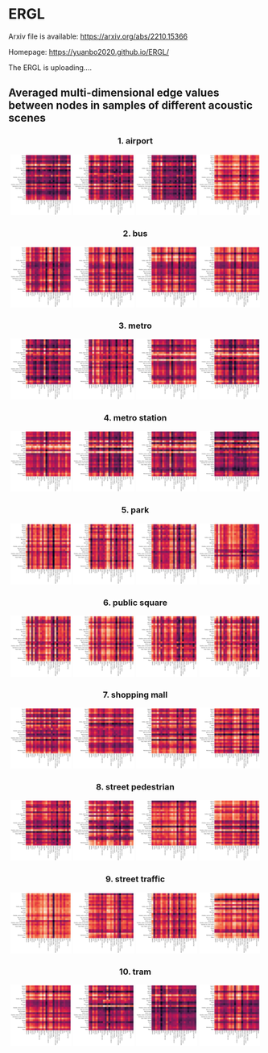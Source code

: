 # ERGL

Arxiv file is available: https://arxiv.org/abs/2210.15366

Homepage: https://yuanbo2020.github.io/ERGL/

The ERGL is uploading....

## Averaged multi-dimensional edge values between nodes in samples of different acoustic scenes

<h3 align="center"> 1. airport <p></p></h3>
<div align="center">
<img src="Visual_supplements/airport_1472.png" width=24%/>
<img src="Visual_supplements/airport_1904.png" width=24%/> 
<img src="Visual_supplements/airport_371.png" width=24%/>
<img src="Visual_supplements/airport_691.png" width=24%/>
</div>  

<h3 align="center"> 2. bus <p></p></h3>
<div align="center">
<img src="Visual_supplements/bus_2475.png" width=24%/>
<img src="Visual_supplements/bus_2477.png" width=24%/> 
<img src="Visual_supplements/bus_2491.png" width=24%/>
<img src="Visual_supplements/bus_2513.png" width=24%/>
</div>  


<h3 align="center"> 3. metro <p></p></h3>
<div align="center">
<img src="Visual_supplements/metro_1335.png" width=24%/>
<img src="Visual_supplements/metro_1706.png" width=24%/> 
<img src="Visual_supplements/metro_1709.png" width=24%/>
<img src="Visual_supplements/metro_1731.png" width=24%/>
</div>  


<h3 align="center"> 4. metro station <p></p></h3>
<div align="center">
<img src="Visual_supplements/metro_station_1285.png" width=24%/>
<img src="Visual_supplements/metro_station_1331.png" width=24%/> 
<img src="Visual_supplements/metro_station_1719.png" width=24%/>
<img src="Visual_supplements/metro_station_1728.png" width=24%/>
</div>  


<h3 align="center"> 5. park <p></p></h3>
<div align="center">
<img src="Visual_supplements/park_196.png" width=24%/>
<img src="Visual_supplements/park_2.png" width=24%/> 
<img src="Visual_supplements/park_20.png" width=24%/>
<img src="Visual_supplements/park_2455.png" width=24%/>
</div>  

<h3 align="center"> 6. public square <p></p></h3>
<div align="center">
<img src="Visual_supplements/public_square_1351.png" width=24%/>
<img src="Visual_supplements/public_square_1362.png" width=24%/> 
<img src="Visual_supplements/public_square_1396.png" width=24%/>
<img src="Visual_supplements/public_square_1478.png" width=24%/>
</div>  

<h3 align="center"> 7. shopping mall <p></p></h3>
<div align="center">
<img src="Visual_supplements/shopping_mall_1375.png" width=24%/>
<img src="Visual_supplements/shopping_mall_1632.png" width=24%/> 
<img src="Visual_supplements/shopping_mall_1833.png" width=24%/>
<img src="Visual_supplements/shopping_mall_480.png" width=24%/>
</div>  

<h3 align="center"> 8. street pedestrian <p></p></h3>
<div align="center">
<img src="Visual_supplements/street_pedestrian_1387.png" width=24%/>
<img src="Visual_supplements/street_pedestrian_1422.png" width=24%/> 
<img src="Visual_supplements/street_pedestrian_1433.png" width=24%/>
<img src="Visual_supplements/street_pedestrian_646.png" width=24%/>
</div>  


<h3 align="center"> 9. street traffic <p></p></h3>
<div align="center">
<img src="Visual_supplements/street_traffic_1836.png" width=24%/>
<img src="Visual_supplements/street_traffic_2246.png" width=24%/> 
<img src="Visual_supplements/street_traffic_2302.png" width=24%/>
<img src="Visual_supplements/street_traffic_2502.png" width=24%/>
</div>  

<h3 align="center"> 10. tram <p></p></h3>
<div align="center">
<img src="Visual_supplements/tram_1810.png" width=24%/>
<img src="Visual_supplements/tram_2349.png" width=24%/> 
<img src="Visual_supplements/tram_2436.png" width=24%/>
<img src="Visual_supplements/tram_2366.png" width=24%/>
</div>  

 
